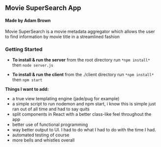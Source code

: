 ## Movie SuperSearch App
#### Made by Adam Brown

Movie SuperSearch is a movie metadata aggregator which allows the user to find information by movie title in a streamlined fashion

### Getting Started

* **To install & run the server**
from the root directory run 
`*npm install*`
then
`node server.js`

* **To install & run the client**
from the ./client directory run
`*npm install*`
then
`npm start`

**Things I want to add:**
* a true view templating engine (jade/pug for example)
* a simple script to run nodemon and npm start, i know this is simple just ran out of all time and had to say quits
* split components in React with a better class-like feel throughout the app
* better use of functional programming
* way better output to UI.  I had to do what I had to do with the time I had.
* automated testing of course
* more bells and whistles overall

